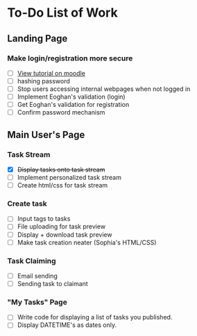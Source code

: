 # To-Do List of Work

## Landing Page

### Make login/registration more secure <br>
- [ ] [View tutorial on moodle](http://moodle2.csis.ul.ie) 
- [ ] hashing password
- [ ] Stop users accessing internal webpages when not logged in
- [ ] Implement Eoghan's validation (login)
- [ ] Get Eoghan's validation for registration
- [ ] Confirm password mechanism
## Main User's Page
### Task Stream
- [X] ~~Display tasks onto task stream~~
- [ ] Implement personalized task stream
- [ ] Create html/css for task stream
### Create task
- [ ] Input tags to tasks
- [ ] File uploading for task preview
- [ ] Display + download task preview
- [ ] Make task creation neater (Sophia's HTML/CSS)
### Task Claiming
- [ ] Email sending
- [ ] Sending task to claimant
### "My Tasks" Page
- [ ] Write code for displaying a list of tasks you published.
- [ ] Display DATETIME's as dates only.
